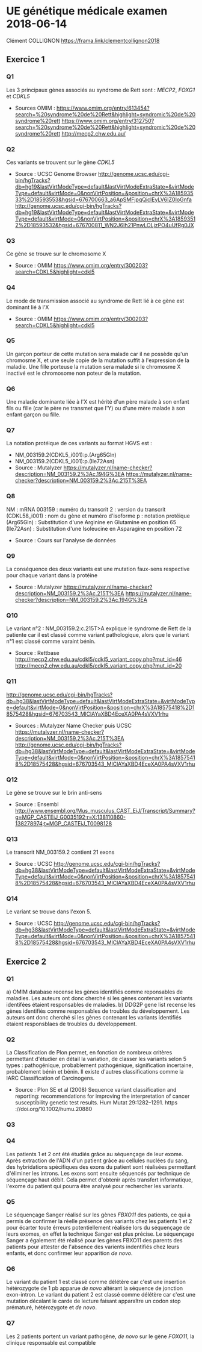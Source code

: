 # UE génétique médicale examen 2018-06-14
Clément COLLIGNON
https://frama.link/clementcollignon2018
## Exercice 1
### Q1
Les 3 principaux gènes associés au syndrome de Rett sont : *MECP2*, *FOXG1* et *CDKL5*
- Sources OMIM : 
https://www.omim.org/entry/613454?search=%20syndrome%20de%20Rett&highlight=syndromic%20de%20syndrome%20rett
https://www.omim.org/entry/312750?search=%20syndrome%20de%20Rett&highlight=syndromic%20de%20syndrome%20rett
http://mecp2.chw.edu.au/
### Q2 
Ces variants se trouvent sur le gène *CDKL5* 
- Source : UCSC Genome Browser
http://genome.ucsc.edu/cgi-bin/hgTracks?db=hg19&lastVirtModeType=default&lastVirtModeExtraState=&virtModeType=default&virtMode=0&nonVirtPosition=&position=chrX%3A18593533%2D18593553&hgsid=676700663_a6ApSMFjpqQiclEyLV6IZ0IoGnfa
http://genome.ucsc.edu/cgi-bin/hgTracks?db=hg19&lastVirtModeType=default&lastVirtModeExtraState=&virtModeType=default&virtMode=0&nonVirtPosition=&position=chrX%3A18593512%2D18593532&hgsid=676700811_WN2J6Ih21PnwLOLjzPO4uUfRg0JX
### Q3 
Ce gène se trouve sur le chromosome X 
- Source : OMIM
https://www.omim.org/entry/300203?search=CDKL5&highlight=cdkl5
### Q4 
Le mode de transmission associé au syndrome de Rett lié à ce gène est dominant lié à l'X
- Source : OMIM 
https://www.omim.org/entry/300203?search=CDKL5&highlight=cdkl5
### Q5 
Un garçon porteur de cette mutation sera malade car il ne possède qu'un chromosme X, et une seule copie de la mutation suffit à l'expression de la maladie. Une fille porteuse la mutation sera malade si le chromosme X inactivé est le chromosome non poteur de la mutation. 
### Q6 
Une maladie dominante liée à l'X est hérité d'un père malade à son enfant fils ou fille (car le père ne transmet que l'Y) ou d'une mère malade à son enfant garçon ou fille. 
### Q7 
La notation protéique de ces variants au format HGVS est : 
- NM_003159.2(CDKL5_i001):p.(Arg65Gln)
- NM_003159.2(CDKL5_i001):p.(Ile72Asn)
- Source : Mutalyzer 
https://mutalyzer.nl/name-checker?description=NM_003159.2%3Ac.194G%3EA
https://mutalyzer.nl/name-checker?description=NM_003159.2%3Ac.215T%3EA
### Q8 
NM : mRNA 
003159 : numéro du transcrit 
2 : version du transcrit 
(CDKL58_i001) : nom du gène et numéro d'isoforme 
p : notation protéique 
(Arg65Gln) : Substitution d'une Arginine en Glutamine en position 65
(Ile72Asn) : Substitution d'une Isoleucine en Asparagine en position 72
- Source : Cours sur l'analyse de données
### Q9 
La conséquence des deux variants est une mutation faux-sens respective pour chaque variant dans la protéine
- Source : Mutalyzer
https://mutalyzer.nl/name-checker?description=NM_003159.2%3Ac.215T%3EA
https://mutalyzer.nl/name-checker?description=NM_003159.2%3Ac.194G%3EA
### Q10 
Le variant n°2 : NM_003159.2:c.215T>A explique le syndrome de Rett de la patiente car il est classé comme variant pathologique, alors que le variant n°1 est classé comme varaint bénin. 
- Source : Rettbase
http://mecp2.chw.edu.au/cdkl5/cdkl5_variant_copy.php?mut_id=46
http://mecp2.chw.edu.au/cdkl5/cdkl5_variant_copy.php?mut_id=20
### Q11
http://genome.ucsc.edu/cgi-bin/hgTracks?db=hg38&lastVirtModeType=default&lastVirtModeExtraState=&virtModeType=default&virtMode=0&nonVirtPosition=&position=chrX%3A18575418%2D18575428&hgsid=676703543_MlClAYaXBD4EceXA0PA4sVXV1rhu
- Sources : Mutalyzer Name Checker puis UCSC
https://mutalyzer.nl/name-checker?description=NM_003159.2%3Ac.215T%3EA
http://genome.ucsc.edu/cgi-bin/hgTracks?db=hg38&lastVirtModeType=default&lastVirtModeExtraState=&virtModeType=default&virtMode=0&nonVirtPosition=&position=chrX%3A18575418%2D18575428&hgsid=676703543_MlClAYaXBD4EceXA0PA4sVXV1rhu
### Q12
Le gène se trouve sur le brin anti-sens 
- Source : Ensembl 
http://www.ensembl.org/Mus_musculus_CAST_EiJ/Transcript/Summary?g=MGP_CASTEiJ_G0035192;r=X:138110860-138278974;t=MGP_CASTEiJ_T0098128
### Q13
Le transcrit NM_003159.2 contient 21 exons
- Source : UCSC
http://genome.ucsc.edu/cgi-bin/hgTracks?db=hg38&lastVirtModeType=default&lastVirtModeExtraState=&virtModeType=default&virtMode=0&nonVirtPosition=&position=chrX%3A18575418%2D18575428&hgsid=676703543_MlClAYaXBD4EceXA0PA4sVXV1rhu
### Q14 
Le variant se trouve dans l'exon 5.
- Source : UCSC
http://genome.ucsc.edu/cgi-bin/hgTracks?db=hg38&lastVirtModeType=default&lastVirtModeExtraState=&virtModeType=default&virtMode=0&nonVirtPosition=&position=chrX%3A18575418%2D18575428&hgsid=676703543_MlClAYaXBD4EceXA0PA4sVXV1rhu
## Exercice 2 
### Q1 
a) OMIM database recense les gènes identifiés comme reponsables de maladies. Les auteurs ont donc cherché si les gènes contenant les variants identifées étaient responsables de maladies.
b) DDG2P gene list recense les gènes identifiés comme responsables de troubles du développement. Les auteurs ont donc cherché si les gènes contenant les variants identifiés étaient responsblaes de troubles du développement.
### Q2 
La Classification de Plon permet, en fonction de nombreux critères permettant d'étudier en détail la variation, de classer les variants selon 5 types : pathogénique, probablement pathogénique, signification incertaine, probablement bénin et bénin. Il existe d'autres classifications comme la IARC Classification of Carcinogens. 
- Source : Plon SE et al (2008) Sequence variant classification and reporting: recommendations for improving the interpretation of cancer susceptibility genetic test results. Hum Mutat 29:1282–1291. https ://doi.org/10.1002/humu.20880
### Q3 
### Q4 
Les patients 1 et 2 ont été étudiés grâce au séquençage de leur exome. Après extraction de l'ADN d'un patient grâce au cellules nuclées du sang, des hybridations spécifiques des exons du patient sont réalisées permettant d'éliminer les introns. Les exons sont ensuite séquencés par technique de séquençage haut débit. Cela permet d'obtenir après transfert informatique, l'exome du patient qui pourra être analysé pour rechercher les variants. 
### Q5 
Le séquençage Sanger réalisé sur les gènes *FBXO11* des patients, ce qui a permis de confirmer la réelle présence des variants chez les patients 1 et 2 pour écarter toute érreurs potentiellement réalisée lors du séquençage de leurs exomes, en effet la technique Sanger est plus précise. Le séquençage Sanger a également été réalisé pour les gènes FBXO11 des parents des patients pour attester de l'absence des varients indentifiés chez leurs enfants, et donc confirmer leur apparition *de novo*. 
### Q6
Le variant du patient 1 est classé comme délétère car c'est une insertion hétérozygote de 1 pb apparue *de novo* altérant la séquence de jonction exon-intron. Le variant du patient 2 est classé comme délétère car c'est une mutation décalant le carde de lecture faisant apparaître un codon stop prématuré, hétérozygote et *de novo*. 
### Q7 
Les 2 patients portent un variant pathogène, *de novo* sur le gène *FOXO11*, la clinique responsable est compatible 
